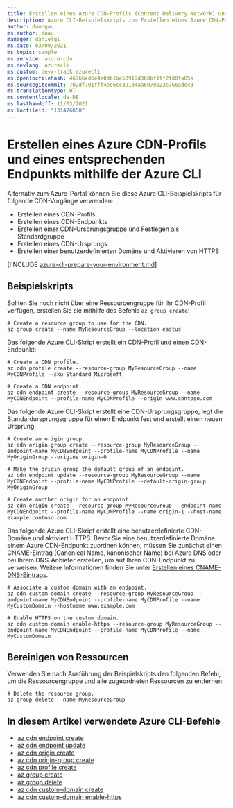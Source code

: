 ```yaml
---
title: Erstellen eines Azure CDN-Profils (Content Delivery Network) und eines entsprechenden Endpunkts mithilfe der Azure CLI
description: Azure CLI-Beispielskripts zum Erstellen eines Azure CDN-Profils, eines CDN-Endpunkts, einer CDN-Ursprungsgruppe, eines CDN-Ursprungs und einer benutzerdefinierten Domäne.
author: duongau
ms.author: duau
manager: danielgi
ms.date: 03/09/2021
ms.topic: sample
ms.service: azure-cdn
ms.devlang: azurecli
ms.custom: devx-track-azurecli
ms.openlocfilehash: 46966ed6e4e0db1be50919d368bf1ff2fd0fa85a
ms.sourcegitcommit: 702df701fff4ec6cc39134aa607d023c766adec3
ms.translationtype: HT
ms.contentlocale: de-DE
ms.lasthandoff: 11/03/2021
ms.locfileid: "131476850"
---
```

# <a name="create-an-azure-cdn-profile-and-endpoint-using-the-azure-cli"></a>Erstellen eines Azure CDN-Profils und eines entsprechenden Endpunkts mithilfe der Azure CLI

Alternativ zum Azure-Portal können Sie diese Azure CLI-Beispielskripts für folgende CDN-Vorgänge verwenden:

- Erstellen eines CDN-Profils
- Erstellen eines CDN-Endpunkts
- Erstellen einer CDN-Ursprungsgruppe und Festlegen als Standardgruppe
- Erstellen eines CDN-Ursprungs
- Erstellen einer benutzerdefinierten Domäne und Aktivieren von HTTPS

[!INCLUDE [azure-cli-prepare-your-environment.md](../../../../includes/azure-cli-prepare-your-environment.md)]

## <a name="sample-scripts"></a>Beispielskripts

Sollten Sie noch nicht über eine Ressourcengruppe für Ihr CDN-Profil verfügen, erstellen Sie sie mithilfe des Befehls `az group create`:

```azurecli
# Create a resource group to use for the CDN.
az group create --name MyResourceGroup --location eastus

```

Das folgende Azure CLI-Skript erstellt ein CDN-Profil und einen CDN-Endpunkt:

```azurecli
# Create a CDN profile.
az cdn profile create --resource-group MyResourceGroup --name MyCDNProfile --sku Standard_Microsoft

# Create a CDN endpoint.
az cdn endpoint create --resource-group MyResourceGroup --name MyCDNEndpoint --profile-name MyCDNProfile --origin www.contoso.com

```

Das folgende Azure CLI-Skript erstellt eine CDN-Ursprungsgruppe, legt die Standardursprungsgruppe für einen Endpunkt fest und erstellt einen neuen Ursprung:

```azurecli
# Create an origin group.
az cdn origin-group create --resource-group MyResourceGroup --endpoint-name MyCDNEndpoint --profile-name MyCDNProfile --name MyOriginGroup --origins origin-0

# Make the origin group the default group of an endpoint.
az cdn endpoint update --resource-group MyResourceGroup --name MyCDNEndpoint --profile-name MyCDNProfile --default-origin-group MyOriginGroup
                           
# Create another origin for an endpoint.
az cdn origin create --resource-group MyResourceGroup --endpoint-name MyCDNEndpoint --profile-name MyCDNProfile --name origin-1 --host-name example.contoso.com

```

Das folgende Azure CLI-Skript erstellt eine benutzerdefinierte CDN-Domäne und aktiviert HTTPS. Bevor Sie eine benutzerdefinierte Domäne einem Azure CDN-Endpunkt zuordnen können, müssen Sie zunächst einen CNAME-Eintrag (Canonical Name, kanonischer Name) bei Azure DNS oder bei Ihrem DNS-Anbieter erstellen, um auf Ihren CDN-Endpunkt zu verweisen. Weitere Informationen finden Sie unter [Erstellen eines CNAME-DNS-Eintrags](../../../cdn/cdn-map-content-to-custom-domain.md#create-a-cname-dns-record).

```azurecli
# Associate a custom domain with an endpoint.
az cdn custom-domain create --resource-group MyResourceGroup --endpoint-name MyCDNEndpoint --profile-name MyCDNProfile --name MyCustomDomain --hostname www.example.com

# Enable HTTPS on the custom domain.
az cdn custom-domain enable-https --resource-group MyResourceGroup --endpoint-name MyCDNEndpoint --profile-name MyCDNProfile --name MyCustomDomain

```

## <a name="clean-up-resources"></a>Bereinigen von Ressourcen

Verwenden Sie nach Ausführung der Beispielskripts den folgenden Befehl, um die Ressourcengruppe und alle zugeordneten Ressourcen zu entfernen:

```azurecli
# Delete the resource group.
az group delete --name MyResourceGroup

```

## <a name="azure-cli-commands-used-in-this-article"></a>In diesem Artikel verwendete Azure CLI-Befehle

- [az cdn endpoint create](/cli/azure/cdn/endpoint#az_cdn_endpoint_create)
- [az cdn endpoint update](/cli/azure/cdn/endpoint#az_cdn_endpoint_update)
- [az cdn origin create](/cli/azure/cdn/origin#az_cdn_origin_create)
- [az cdn origin-group create](/cli/azure/cdn/origin-group#az_cdn_origin_group_create)
- [az cdn profile create](/cli/azure/cdn/profile#az_cdn_profile_create)
- [az group create](/cli/azure/group#az_group_create)
- [az group delete](/cli/azure/group#az_group_delete)
- [az cdn custom-domain create](/cli/azure/cdn/custom-domain#az_cdn_custom_domain_create)
- [az cdn custom-domain enable-https](/cli/azure/cdn/custom-domain#az_cdn_custom_domain_enable_https)
